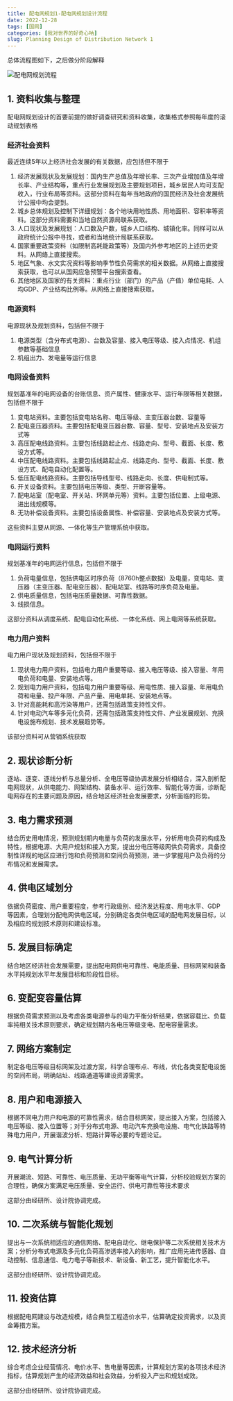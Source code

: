 ```yaml
---
title: 配电网规划1-配电网规划设计流程
date: 2022-12-28
tags: [国网]
categories: [我对世界的好奇心呐]
slug: Planning Design of Distribution Network 1
---
```


总体流程图如下，之后做分阶段解释<!--more-->

![配电网规划流程](https://picped-1301226557.cos.ap-beijing.myqcloud.com/GW_20221228_配电网规划流程.png)       

## 1. 资料收集与整理

配电网规划设计的首要前提的做好调查研究和资料收集，收集格式参照每年度的滚动规划表格

### 经济社会资料

最近连续5年以上经济社会发展的有关数据，应包括但不限于

1. 经济发展现状及发展规划：国内生产总值及年增长率、三次产业增加值及年增长率、产业结构等，重点行业发展规划及主要规划项目，城乡居民人均可支配收入，行业布局等资料。这部分资料在每年当地政府的国民经济及社会发展统计公报中均会提到。
2. 城乡总体规划及控制下详细规划：各个地块用地性质、用地面积、容积率等资料。这部分资料需要和当地自然资源局联系获取。
3. 人口现状及发展规划：人口数及户数，城乡人口结构、城镇化率。同样可以从政府统计公报中寻找，或者和当地统计局联系获取。
4. 国家重要政策资料（如限制高耗能政策等）及国内外参考地区的上述历史资料。从网络上直接搜索。
5. 地区气象、水文实况资料等影响季节性负荷需求的相关数据。从网络上直接搜索获取，也可以从国网应急预警平台搜索查看。
6. 其他地区及国家的有关资料：重点行业（部门）的产品（产值）单位电耗、人均GDP、产业结构比例等。从网络上直接搜索获取。

### 电源资料

电源现状及规划资料，包括但不限于

1. 电源类型（含分布式电源）、台数及容量、接入电压等级、接入点情况、机组参数等基础信息
2. 机组出力、发电量等运行信息

### 电网设备资料

规划基准年的电网设备的台账信息、资产属性、健康水平、运行年限等相关数据，包括但不限于

1. 变电站资料。主要包括变电站名称、电压等级、主变压器台数、容量等
2. 配电变压器资料。主要包括配电变压器台数、容量、型号、安装地点及安装方式等
3. 高压配电线路资料。主要包括线路起止点、线路走向、型号、截面、长度、敷设方式等。
4. 中压配电线路资料。主要包括线路起止点、线路走向、型号、截面、长度、敷设方式、配电自动化配置等。
5. 低压配电线路资料。主要包括导线型号、线路走向、长度、供电制式等。
6. 开关设备资料。主要包括电压等级、类型、开断容量等。
7. 配电站室（配电室、开关站、环网单元等）资料。主要包括位置、上级电源、进出线规模等。
8. 无功补偿设备资料。主要包括设备属性、补偿容量、安装地点及安装方式等。

这些资料主要从同源、一体化等生产管理系统中获取。

### 电网运行资料

规划基准年的电网运行信息，包括但不限于

1. 负荷电量信息，包括供电区时序负荷（8760h整点数据）及电量，变电站、变压器（主变压器、配电变压器）、配电站室、线路等时序负荷及电量。
2. 供电质量信息，包括电压质量数据、可靠性数据。
3. 线损信息。

这部分资料从调度系统、配电自动化系统、一体化系统、网上电网等系统获取。

### 电力用户资料

电力用户现状及规划资料，包括但不限于

1. 现状电力用户资料，包括电力用户重要等级、接入电压等级、接入容量、年用电负荷和电量、安装地点等。
2. 规划电力用户资料，包括电力用户重要等级、用电性质、接入容量、年用电负荷和电量、投产年限、产品产量、用电单耗、安装地点等。
3. 针对高能耗和高污染等用户，还需包括政策支持性文件。
4. 针对电动汽车等多元化负荷，还需包括政策支持性文件、产业发展规划、充换电设施布规划、技术发展趋势等。 

该部分资料可从营销系统获取

## 2. 现状诊断分析

逐站、逐变、逐线分析与总量分析、全电压等级协调发展分析相结合，深入剖析配电网现状，从供电能力、网架结构、装备水平、运行效率、智能化等方面，诊断配电网存在的主要问题及原因，结合地区经济社会发展要求，分析面临的形势。

## 3. 电力需求预测

结合历史用电情况，预测规划期内电量与负荷的发展水平，分析用电负荷的构成及特性，根据电源、大用户规划和接入方案，提出分电压等级网供负荷需求，具备控制性详规的地区应进行饱和负荷预测和空间负荷预测，进一步掌握用户及负荷的分布情况和发展需求。

## 4. 供电区域划分

依据负荷密度、用户重要程度，参考行政级别、经济发达程度、用电水平、GDP等因素，合理划分配电网供电区域，分别确定各类供电区域的配电网发展目标，以及相应的规划技术原则和建设标准。

## 5. 发展目标确定

结合地区经济社会发展需要，提出配电网供电可靠性、电能质量、目标网架和装备水平扽规划水平年发展目标和阶段性目标。

## 6. 变配变容量估算

根据负荷需求预测以及考虑各类电源参与的电力平衡分析结果，依据容载比、负载率扽相关技术原则要求，确定规划期内各电压等级变电、配电容量需求。

## 7. 网络方案制定

制定各电压等级目标网架及过渡方案，科学合理布点、布线，优化各类变配电设施的空间布局，明确站址、线路通道等建设资源需求。

## 8. 用户和电源接入

根据不同电力用户和电源的可靠性需求，结合目标网架，提出接入方案，包括接入电压等级、接入位置等；对于分布式电源、电动汽车充换电设施、电气化铁路等特殊电力用户，开展谐波分析、短路计算等必要的专题论证。

## 9. 电气计算分析

开展潮流、短路、可靠性、电压质量、无功平衡等电气计算，分析校验规划方案的合理性，确保方案满足电压质量、安全运行、供电可靠性等技术要求

这部分由经研所、设计院协调完成。

## 10. 二次系统与智能化规划

提出与一次系统相适应的通信网络、配电自动化、继电保护等二次系统相关技术方案；分析分布式电源及多元化负荷高渗透率接入的影响，推广应用先进传感器、自动控制、信息通信、电力电子等新技术、新设备、新工艺，提升智能化水平。

这部分由经研所、设计院协调完成。

## 11. 投资估算

根据配电网建设与改造规模，结合典型工程造价水平，估算确定投资需求，以及资金筹措方案。

## 12. 技术经济分析

综合考虑企业经营情况、电价水平、售电量等因素，计算规划方案的各项技术经济指标，估算规划产生的经济效益和社会效益，分析投入产出和规划成效。

这部分由经研所、设计院协调完成。

